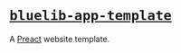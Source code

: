 # [`bluelib-app-template`](https://github.com/Steffo99/bluelib-app-template)

A [Preact](https://preactjs.com/) website template.
